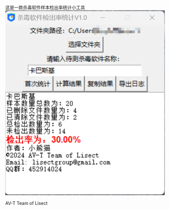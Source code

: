 这是一款杀毒软件样本检出率统计小工具
![image](https://github.com/Lisect/LisectAVS/blob/main/pic/Snipast.png)

AV-T Team of Lisect
